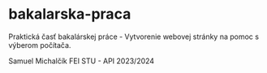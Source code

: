 # bakalarska-praca
Praktická časť bakalárskej práce - Vytvorenie webovej stránky na pomoc s výberom počítača.

Samuel Michalčík
FEI STU - API
2023/2024
